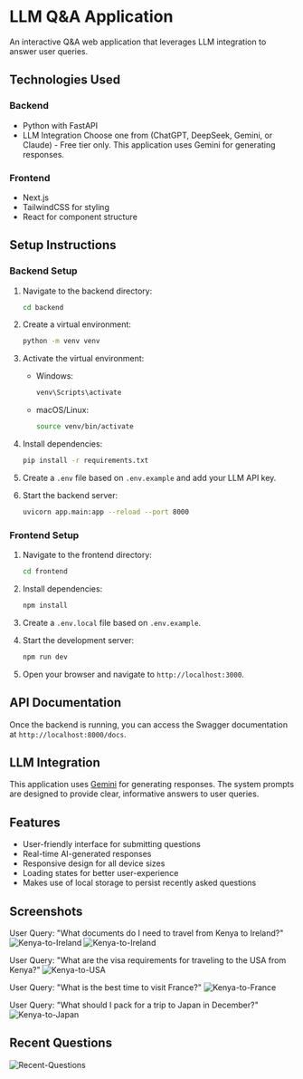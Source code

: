 # LLM Q&A Application

An interactive Q&A web application that leverages LLM integration to answer user queries.

## Technologies Used

### Backend
- Python with FastAPI
- LLM Integration Choose one from (ChatGPT, DeepSeek, Gemini, or Claude) - Free tier only. This application uses Gemini for generating responses.


### Frontend
- Next.js
- TailwindCSS for styling
- React for component structure

## Setup Instructions

### Backend Setup

1. Navigate to the backend directory:
   ```sh
   cd backend
   ```

2. Create a virtual environment:
   ```sh
   python -m venv venv
   ```

3. Activate the virtual environment:
   - Windows:
     ```sh
     venv\Scripts\activate
     ```
   - macOS/Linux:
     ```sh
     source venv/bin/activate
     ```

4. Install dependencies:
   ```sh
   pip install -r requirements.txt
   ```

5. Create a `.env` file based on `.env.example` and add your LLM API key.

6. Start the backend server:
   ```sh
   uvicorn app.main:app --reload --port 8000
   ```

### Frontend Setup

1. Navigate to the frontend directory:
   ```sh
   cd frontend
   ```

2. Install dependencies:
   ```sh
   npm install
   ```

3. Create a `.env.local` file based on `.env.example`.

4. Start the development server:
   ```sh
   npm run dev
   ```

5. Open your browser and navigate to `http://localhost:3000`.

## API Documentation

Once the backend is running, you can access the Swagger documentation at `http://localhost:8000/docs`.

## LLM Integration

This application uses [Gemini](https://gemini.google.com/) for generating responses. The system prompts are designed to provide clear, informative answers to user queries.

## Features

- User-friendly interface for submitting questions
- Real-time AI-generated responses
- Responsive design for all device sizes
- Loading states for better user-experience
- Makes use of local storage to persist recently asked questions

## Screenshots
User Query: "What documents do I need to travel from Kenya to Ireland?"
![Kenya-to-Ireland](assets/Screenshot%20from%202025-04-22%2022-42-33.png)
![Kenya-to-Ireland](assets/Screenshot%20from%202025-04-22%2022-43-44.png)


User Query: "What are the visa requirements for traveling to the USA from Kenya?"
![Kenya-to-USA](assets/Screenshot%20from%202025-04-22%2022-43-47.png)

User Query: "What is the best time to visit France?"
![Kenya-to-France](assets/Screenshot%20from%202025-04-22%2022-44-09.png)

User Query: "What should I pack for a trip to Japan in December?"
![Kenya-to-Japan](assets/Screenshot%20from%202025-04-22%2022-44-36.png)

## Recent Questions
![Recent-Questions](assets/Screenshot%20from%202025-04-22%2022-44-45.png)
